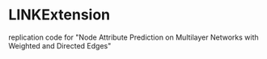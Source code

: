 # LINKExtension
replication code for "Node Attribute Prediction on Multilayer Networks with Weighted and Directed Edges"

